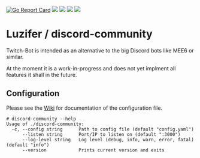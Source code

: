 [![Go Report Card](https://goreportcard.com/badge/github.com/Luzifer/discord-community)](https://goreportcard.com/report/github.com/Luzifer/discord-community)
![](https://badges.fyi/github/license/Luzifer/discord-community)
![](https://badges.fyi/github/downloads/Luzifer/discord-community)
![](https://badges.fyi/github/latest-release/Luzifer/discord-community)
![](https://knut.in/project-status/discord-community)

# Luzifer / discord-community

Twitch-Bot is intended as an alternative to the big Discord bots like MEE6 or similar.

At the moment it is a work-in-progress and does not yet implment all features it shall in the future.

## Configuration

Please see the [Wiki](https://github.com/Luzifer/discord-community/wiki) for documentation of the configuration file.

```console
# discord-community --help
Usage of ./discord-community:
  -c, --config string      Path to config file (default "config.yaml")
      --listen string      Port/IP to listen on (default ":3000")
      --log-level string   Log level (debug, info, warn, error, fatal) (default "info")
      --version            Prints current version and exits
```

